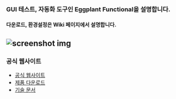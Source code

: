 ### GUI 테스트, 자동화 도구인 Eggplant Functional을 설명합니다.  
#### 다운로드, 환경설정은 Wiki 페이지에서 설명합니다.
![screenshot img](https://user-images.githubusercontent.com/42508143/54476640-02e3c100-4843-11e9-9bc9-049b0edfb730.png)
------
### 공식 웹사이트
* [공식 웹사이트](https://eggplant.io/)
* [제품 다운로드](https://eggplant.io/downloads)
* [기술 문서](http://docs.testplant.com/eggplant-documentation-home.htm)
